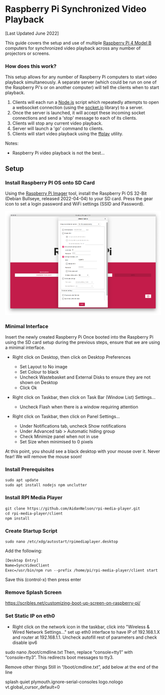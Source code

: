# Raspberry Pi Synchronized Video Playback

[Last Updated June 2022]

This guide covers the setup and use of multiple [Raspberry Pi 4 Model B](https://raspberrypi.org) computers for synchronized video playback across any number of projectors or screens.  

### How does this work?

This setup allows for any number of Raspberry Pi computers to start video playback simultaneously.  A separate server (which could be run on one of the Raspberry Pi's or on another computer) will tell the clients when to start playback. 
1. Clients will each run a [Node.js](https://nodejs.org/en/) script which repeatedly attempts to open a websocket connection (using the [socket.io](https://socket.io/) library) to a server.  
2. Once the server is launched, it will accept these incoming socket connections and send a 'stop' message to each of its clients.
3. Clients will stop any current video playback.
4. Server will launch a 'go' command to clients.
5. Clients will start video playback using the [ffplay](https://ffmpeg.org/ffplay.html) utility.

Notes:
* Raspberry Pi video playback is not the best...

## Setup 

### Install Raspberry PI OS onto SD Card
Using the [Raspberry Pi Imager](https://www.raspberrypi.com/software/) tool, install the Raspberry Pi OS 32-Bit (Debian Bullseye, released 2022-04-04) to your SD card.  Press the gear icon to set a login password and WiFi settings (SSID and Password).

![Advanced Settings](documentation/advanced-settings.png)

### Minimal Interface
Insert the newly created Raspberry Pi Once booted into the Raspberry Pi using the SD card setup during the previous steps, ensure that we are using a minimal interface.

* Right click on Desktop, then click on Desktop Preferences
    * Set Layout to No image
    * Set Colour to black
    * Uncheck Wastebasket and External Disks to ensure they are not shown on Desktop
    * Click Ok

* Right click on Taskbar, then click on Task Bar (Window List) Settings…
    * Uncheck Flash when there is a window requiring attention

* Right click on Taskbar, then click on Panel Settings…
    * Under Notifications tab, uncheck Show notifications
    * Under Advanced tab > Automatic hiding group 
    * Check Minimize panel when not in use
    * Set Size when minimised to 0 pixels

At this point, you should see a black desktop with your mouse over it.  Never fear!  We will remove the mouse soon!


### Install Prerequisites


```
sudo apt update
sudo apt install nodejs npm unclutter
```

### Install RPI Media Player

```
git clone https://github.com/AidanNelson/rpi-media-player.git 
cd rpi-media-player/client
npm install
```

### Create Startup Script



```
sudo nano /etc/xdg/autostart/rpimediaplayer.desktop
```

Add the following:

```
[Desktop Entry]
Name=SyncVideoClient
Exec=/usr/bin/npm run --prefix /home/pi/rpi-media-player/client start   
```

Save this (control-x) then press enter


### Remove Splash Screen
https://scribles.net/customizing-boot-up-screen-on-raspberry-pi/


### Set Static IP on eth0

* Right click on the network icon in the taskbar, click into "Wireless & Wired Network Settings..." set up eth0 interface to have IP of 192.168.1.X and router at 192.168.1.1.  Uncheck autofill rest of parameters and check disable ipv6


sudo nano /boot/cmdline.txt
Then, replace “console=tty1” with “console=tty3”. This redirects boot messages to tty3.
 

Remove other things
Still in “/boot/cmdline.txt”, add below at the end of the line

splash quiet plymouth.ignore-serial-consoles logo.nologo vt.global_cursor_default=0